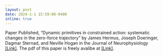 ```yaml
---
layout: post
date: 2024-1-1 15:59:00-0400
inline: true
---
```


Paper Published, “Dynamic primitives in constrained action: systematic changes in the zero-force trajectory” by James Hermus, Joseph Doeringer, Dagmar Sternad, and Neville Hogan in the Journal of Neurophysiology <a href="https://journals.physiology.org/doi/abs/10.1152/jn.00082.2023">[Link]</a>. The pdf of this paper is freely avalibe at <a href="http://127.0.0.1:4000/publications/">[Link]</a>.

